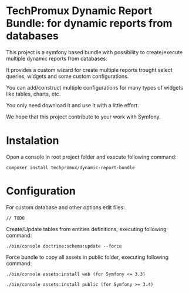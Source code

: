 # TechPromux Dynamic Report Bundle: for dynamic reports from databases

This project is a symfony based bundle with possibility to create/execute multiple dynamic reports from databases.

It provides a custom wizard for create multiple reports trought select queries, widgets and some custom configurations. 

You can add/construct multiple configurations for many types of widgets like tables, charts, etc.  

You only need download it and use it with a little effort. 

We hope that this project contribute to your work with Symfony.

# Instalation

Open a console in root project folder and execute following command:

    composer install techpromux/dynamic-report-bundle

# Configuration

For custom database and other options edit files:

	// TODO

Create/Update tables from entities definitions, executing following command:

    ./bin/console doctrine:schema:update --force


Force bundle to copy all assets in public folder, executing following command:

    ./bin/console assets:install web (for Symfony <= 3.3)

    ./bin/console assets:install public (for Symfony >= 3.4)
